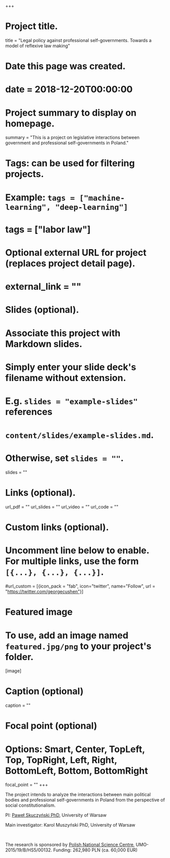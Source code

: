 +++
# Project title.
title = "Legal policy against  professional self-governments. Towards a model of reflexive law making"

# Date this page was created.
# date = 2018-12-20T00:00:00

# Project summary to display on homepage.
summary = "This is a project on legislative interactions between government and professional self-governments in Poland."

# Tags: can be used for filtering projects.
# Example: `tags = ["machine-learning", "deep-learning"]`
# tags = ["labor law"]

# Optional external URL for project (replaces project detail page).
# external_link = ""

# Slides (optional).
#   Associate this project with Markdown slides.
#   Simply enter your slide deck's filename without extension.
#   E.g. `slides = "example-slides"` references 
#   `content/slides/example-slides.md`.
#   Otherwise, set `slides = ""`.
slides = ""

# Links (optional).
url_pdf = ""
url_slides = ""
url_video = ""
url_code = ""

# Custom links (optional).
#   Uncomment line below to enable. For multiple links, use the form `[{...}, {...}, {...}]`.
#url_custom = [{icon_pack = "fab", icon="twitter", name="Follow", url = "https://twitter.com/georgecushen"}]

# Featured image
# To use, add an image named `featured.jpg/png` to your project's folder. 
[image]
  # Caption (optional)
  caption = ""
  
  # Focal point (optional)
  # Options: Smart, Center, TopLeft, Top, TopRight, Left, Right, BottomLeft, Bottom, BottomRight
  focal_point = ""
+++

The project intends to analyze the interactions between main political bodies and professional self-governments in Poland from the perspective of social constitutionalism.

PI: [Paweł Skuczyński PhD](http://uw.academia.edu/PawelSkuczynski), University of Warsaw

Main investigator: Karol Muszyński PhD, University of Warsaw

<br/>

The research is sponsored by [Polish National Science Centre](https://www.ncn.gov.pl/), UMO-2015/19/B/HS5/00132. Funding: 262,980 PLN (ca. 60,000 EUR)
